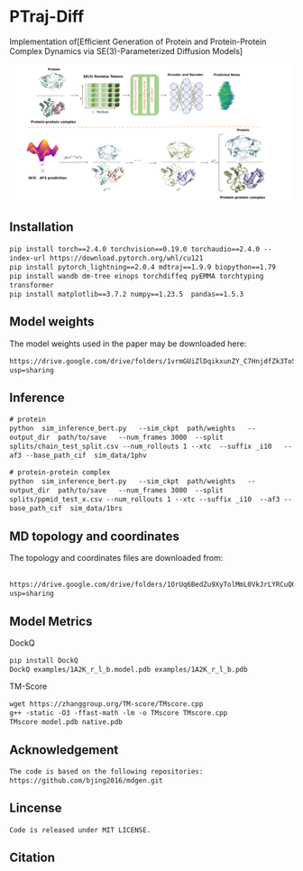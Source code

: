 # PTraj-Diff

Implementation of[Efficient Generation of Protein and Protein-Protein Complex Dynamics via SE(3)-Parameterized Diffusion Models]

![TOC.png](TOC.png)


## Installation

```
pip install torch==2.4.0 torchvision==0.19.0 torchaudio==2.4.0 --index-url https://download.pytorch.org/whl/cu121 
pip install pytorch_lightning==2.0.4 mdtraj==1.9.9 biopython==1.79
pip install wandb dm-tree einops torchdiffeq pyEMMA torchtyping transformer
pip install matplotlib==3.7.2 numpy==1.23.5  pandas==1.5.3

```

## Model weights
The model weights used in the paper may be downloaded here:

```
https://drive.google.com/drive/folders/1vrmGUiZlDqikxunZY_C7HnjdfZk3ToSc?usp=sharing

```

## Inference
```
# protein
python  sim_inference_bert.py   --sim_ckpt  path/weights   --output_dir  path/to/save   --num_frames 3000  --split splits/chain_test_split.csv --num_rollouts 1 --xtc  --suffix _i10   --af3 --base_path_cif  sim_data/1phv
```

```
# protein-protein complex
python  sim_inference_bert.py   --sim_ckpt  path/weights   --output_dir  path/to/save   --num_frames 3000  --split splits/ppmid_test_x.csv --num_rollouts 1 --xtc --suffix _i10  --af3 --base_path_cif  sim_data/1brs
```
 
## MD topology and coordinates
The topology and coordinates files are downloaded from: 
```
 https://drive.google.com/drive/folders/1OrUq6BedZu9XyTolMmL0VkJrLYRCuQQn?usp=sharing
```

## Model Metrics
DockQ
```
pip install DockQ
DockQ examples/1A2K_r_l_b.model.pdb examples/1A2K_r_l_b.pdb
```
TM-Score
```
wget https://zhanggroup.org/TM-score/TMscore.cpp
g++ -static -O3 -ffast-math -lm -o TMscore TMscore.cpp
TMscore model.pdb native.pdb
```

## Acknowledgement
```
The code is based on the following repositories:
https://github.com/bjing2016/mdgen.git

```

## Lincense
```
Code is released under MIT LICENSE.
```

## Citation